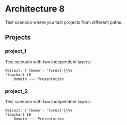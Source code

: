 # Architecture 8

Test scenario where you test projects from different paths.

## Projects

### project_1

Test scenario with two independent layers:

```mermaid
%%{init: {'theme': 'forest'}}%%
flowchart LR
    Domain ~~~ Presentation
```

### project_2

Test scenario with two independent layers:

```mermaid
%%{init: {'theme': 'forest'}}%%
flowchart LR
    Domain ~~~ Presentation
```